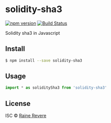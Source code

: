 # solidity-sha3
[![npm version](https://img.shields.io/npm/v/solidity-sha3.svg)](https://npmjs.org/package/solidity-sha3)
[![Build Status](https://travis-ci.org/raineorshine/solidity-sha3.svg?branch=master)](https://travis-ci.org/raineorshine/solidity-sha3)

Solidity sha3 in Javascript

## Install

```sh
$ npm install --save solidity-sha3
```

## Usage

```js
import * as soliditySha3 from 'solidity-sha3'
```

## License

ISC © [Raine Revere](https://github.com/raineorshine)
